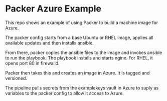 # Packer Azure Example

This repo shows an example of using Packer to build a machine image for Azure.

The packer config starts from a base Ubuntu or RHEL image, applies all available updates and then installs ansible.

From there, packer copies the ansible files to the image and invokes ansible to run the playbook.  The playbook installs and starts nginx.  For RHEL, it opens port 80 in firewalld.

Packer then takes this and creates an image in Azure.  It is tagged and versioned.

The pipeline pulls secrets from the examplekeys vault in Azure to suply as variables to the packer config to allow it access to Azure.